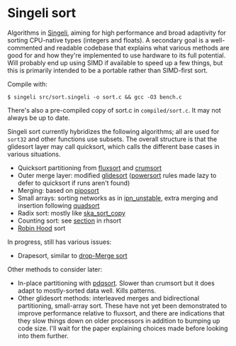 # Singeli sort

Algorithms in [Singeli](https://github.com/mlochbaum/Singeli), aiming for high performance and broad adaptivity for sorting CPU-native types (integers and floats). A secondary goal is a well-commented and readable codebase that explains what various methods are good for and how they're implemented to use hardware to its full potential. Will probably end up using SIMD if available to speed up a few things, but this is primarily intended to be a portable rather than SIMD-first sort.

Compile with:

    $ singeli src/sort.singeli -o sort.c && gcc -O3 bench.c

There's also a pre-compiled copy of sort.c in `compiled/sort.c`. It may not always be up to date.

Singeli sort currently hybridizes the following algorithms; all are used for `sort32` and other functions use subsets. The overall structure is that the glidesort layer may call quicksort, which calls the different base cases in various situations.

- Quicksort partitioning from [fluxsort](https://github.com/scandum/fluxsort) and [crumsort](https://github.com/scandum/crumsort)
- Outer merge layer: modified [glidesort](https://github.com/orlp/glidesort) ([powersort](https://github.com/sebawild/powersort) rules made lazy to defer to quicksort if runs aren't found)
- Merging: based on [piposort](https://github.com/scandum/piposort)
- Small arrays: sorting networks as in [ipn_unstable](https://github.com/Voultapher/sort-research-rs/blob/main/src/unstable/rust_ipn.rs), extra merging and insertion following [quadsort](https://github.com/scandum/quadsort)
- Radix sort: mostly like [ska_sort_copy](https://github.com/skarupke/ska_sort)
- Counting sort: see [section](https://github.com/mlochbaum/rhsort#counting-sort) in rhsort
- [Robin Hood](https://github.com/mlochbaum/rhsort) sort

In progress, still has various issues:

- Drapesort, similar to [drop-Merge sort](https://github.com/emilk/drop-merge-sort)

Other methods to consider later:

- In-place partitioning with [pdqsort](https://github.com/orlp/pdqsort). Slower than crumsort but it does adapt to mostly-sorted data well. Kills patterns.
- Other glidesort methods: interleaved merges and bidirectional partitioning, small-array sort. These have not yet been demonstrated to improve performance relative to fluxsort, and there are indications that they slow things down on older processors in addition to bumping up code size. I'll wait for the paper explaining choices made before looking into them further.
